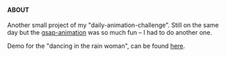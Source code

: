 #### ABOUT

Another small project of my "daily-animation-challenge". Still on the same day but the [gsap-animation](https://github.com/slickepinne/gsap-animation) was so much fun – I had to do another one.

Demo for the "dancing in the rain woman", can be found [here](https://slickepinne.github.io/svg-animation/). 

